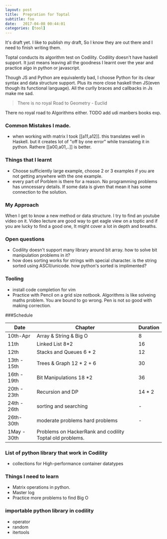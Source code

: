 ```yaml
---
layout: post
title:  Prepration for Toptal
subtitle: foo
date:   2017-04-08 00:44:01
categories: [tool]
---
```


It's draft yet. I like to publish my draft, So I know they are out there and I need to finish writing them.

Toptal conducts its algorithm test on Codility. Codility doesn't have haskell support. It just means leaving all the goodness I learnt over the year and practice algo in python or javascript.

Though JS and Python are equivalently bad, I choose Python for its clear syntax and data structure support. Plus its more close 
haskell then JS(even though its functional language). All the curlly braces and callbacks in Js make me sad.

> There is no royal Road to Geometry - Euclid

There no royal road to Algorithms either. 
TODO add udi manbers books exp.

### Common Mistakes I made.
* when working with matrix I took [[a11,a12]]. this translates well in Haskell. but it creates lot of "off by one error" while translating it in python. Rathere [[a00,a01,..]] is better.

### Things that I learnt
* Choose sufficiently large example, choose 2 or 3 examples if you are not getting anywhere with the one example.
* every part of Porblem is there for a reason. No programming problems has unncessary details. If some data is given that mean it has some connection to the solution.

### My Approach
When I get to know a new method or data structure. I try to find an youtube video on it. Video lecture are good way to get eagle view on a toptic and if you are lucky to find a good one, It might cover a lot in depth and breaths.



### Open questions
* Codility doesn't support many library around bit array. how to solve bit manipulation problems in it?
* how does sorting works for strings with special character. is the string sorted using ASCII/unicode. how python's sorted is implimented?

### Tooling
* install code completion for vim
* Practice with Pencil on a grid size notbook. Algorithms is like solveing maths problem. You are bound to go wrong. Pen is not so good with making correction. 

###Schedule

Date | Chapter | Duration|
--- | --- | ---
10th-Apr| Array & String & Big O | 8 
11th| Linked List 8*2 | 16
12th| Stacks and Queues 6 * 2 | 12
13th - 15th| Trees & Graph 12 * 2 + 6| 30
16th - 19th| Bit Manipulations 18 *2 | 36
20th - 23th| Recursion and DP | 14 * 2 | 28
24th - 26th|sorting and searching| -
26th- 30th | moderate problems hard problems| -
1May - 30th| Problems on HackerRank and codility Toptal old problems.

### List of python library that work in Codility
* collections for High-performance container datatypes

### Things I need to learn
* Matrix operations in python.
* Master log
* Practice more problems to find Big O


### importable python library in codility
* operator
* random 
* itertools 

